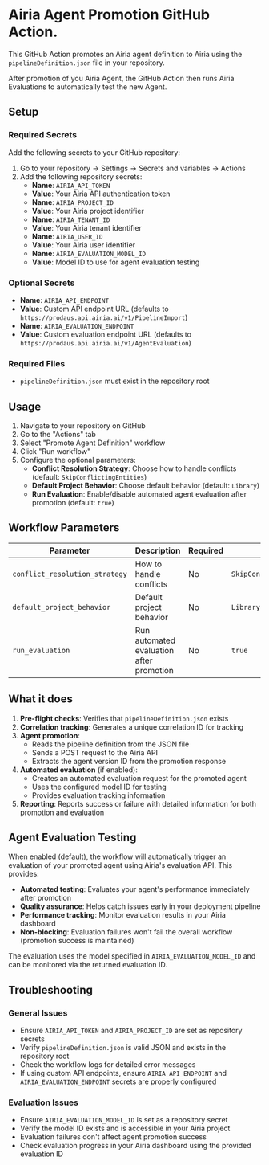 # Airia Agent Promotion GitHub Action.

This GitHub Action promotes an Airia agent definition to Airia using the `pipelineDefinition.json` file in your repository.
  
After promotion of you Airia Agent, the GitHub Action then runs Airia Evaluations to automatically test the new Agent.
  
## Setup

### Required Secrets

Add the following secrets to your GitHub repository:

1. Go to your repository → Settings → Secrets and variables → Actions
2. Add the following repository secrets:
   - **Name**: `AIRIA_API_TOKEN`
   - **Value**: Your Airia API authentication token
   - **Name**: `AIRIA_PROJECT_ID`
   - **Value**: Your Airia project identifier
   - **Name**: `AIRIA_TENANT_ID`
   - **Value**: Your Airia tenant identifier
   - **Name**: `AIRIA_USER_ID`
   - **Value**: Your Airia user identifier
   - **Name**: `AIRIA_EVALUATION_MODEL_ID`
   - **Value**: Model ID to use for agent evaluation testing

### Optional Secrets

   - **Name**: `AIRIA_API_ENDPOINT`
   - **Value**: Custom API endpoint URL (defaults to `https://prodaus.api.airia.ai/v1/PipelineImport`)
   - **Name**: `AIRIA_EVALUATION_ENDPOINT`
   - **Value**: Custom evaluation endpoint URL (defaults to `https://prodaus.api.airia.ai/v1/AgentEvaluation`)

### Required Files

- `pipelineDefinition.json` must exist in the repository root

## Usage

1. Navigate to your repository on GitHub
2. Go to the "Actions" tab
3. Select "Promote Agent Definition" workflow
4. Click "Run workflow"
5. Configure the optional parameters:
   - **Conflict Resolution Strategy**: Choose how to handle conflicts (default: `SkipConflictingEntities`)
   - **Default Project Behavior**: Choose default behavior (default: `Library`)
   - **Run Evaluation**: Enable/disable automated agent evaluation after promotion (default: `true`)

## Workflow Parameters

| Parameter | Description | Required | Default | Options |
|-----------|-------------|----------|---------|---------|
| `conflict_resolution_strategy` | How to handle conflicts | No | `SkipConflictingEntities` | `SkipConflictingEntities`, `OverwriteConflictingEntities` |
| `default_project_behavior` | Default project behavior | No | `Library` | `Library`, `Project` |
| `run_evaluation` | Run automated evaluation after promotion | No | `true` | `true`, `false` |

## What it does

1. **Pre-flight checks**: Verifies that `pipelineDefinition.json` exists
2. **Correlation tracking**: Generates a unique correlation ID for tracking
3. **Agent promotion**: 
   - Reads the pipeline definition from the JSON file
   - Sends a POST request to the Airia API
   - Extracts the agent version ID from the promotion response
4. **Automated evaluation** (if enabled):
   - Creates an automated evaluation request for the promoted agent
   - Uses the configured model ID for testing
   - Provides evaluation tracking information
5. **Reporting**: Reports success or failure with detailed information for both promotion and evaluation

## Agent Evaluation Testing

When enabled (default), the workflow will automatically trigger an evaluation of your promoted agent using Airia's evaluation API. This provides:

- **Automated testing**: Evaluates your agent's performance immediately after promotion
- **Quality assurance**: Helps catch issues early in your deployment pipeline
- **Performance tracking**: Monitor evaluation results in your Airia dashboard
- **Non-blocking**: Evaluation failures won't fail the overall workflow (promotion success is maintained)

The evaluation uses the model specified in `AIRIA_EVALUATION_MODEL_ID` and can be monitored via the returned evaluation ID.

## Troubleshooting

### General Issues
- Ensure `AIRIA_API_TOKEN` and `AIRIA_PROJECT_ID` are set as repository secrets
- Verify `pipelineDefinition.json` is valid JSON and exists in the repository root
- Check the workflow logs for detailed error messages
- If using custom API endpoints, ensure `AIRIA_API_ENDPOINT` and `AIRIA_EVALUATION_ENDPOINT` secrets are properly configured

### Evaluation Issues
- Ensure `AIRIA_EVALUATION_MODEL_ID` is set as a repository secret
- Verify the model ID exists and is accessible in your Airia project
- Evaluation failures don't affect agent promotion success
- Check evaluation progress in your Airia dashboard using the provided evaluation ID
